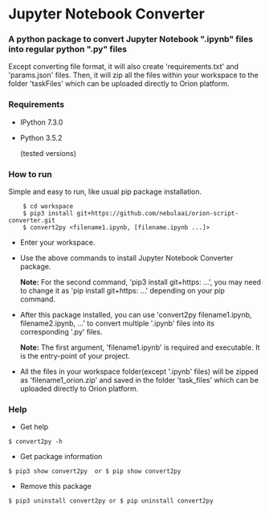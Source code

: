 # Jupyter Notebook Converter 


### A python package to convert Jupyter Notebook ".ipynb" files into regular python ".py" files

Except converting file format, 
it will also create 'requirements.txt' and 'params.json' files. 
Then, it will zip all the files within your workspace to the folder 'taskFiles'
which can be uploaded directly to Orion platform.

### Requirements
- IPython 7.3.0 
- Python 3.5.2

  (tested versions)

### How to run

Simple and easy to run, like usual pip package installation. 

```
    $ cd workspace
    $ pip3 install git+https://github.com/nebulaai/orion-script-converter.git
    $ convert2py <filename1.ipynb, [filename.ipynb ...]>

```

- Enter your workspace. 
- Use the above commands to install Jupyter Notebook Converter package.

    **Note:** For the second command, 'pip3 install git+https: ...', 
    you may need to change it as 'pip install git+https: ...' depending on your pip command.
    
- After this package installed, you can use 'convert2py filename1.ipynb, filename2.ipynb, ...' 
to convert multiple '.ipynb' files into its corresponding '.py' files.
 
    **Note:** The first argument, 'filename1.ipynb' is required and executable. It is the entry-point of your project.
    
- All the files in your workspace folder(except '.ipynb' files) will be zipped
 as 'filename1_orion.zip' and saved in the folder 'task_files' which can be uploaded directly to Orion platform.
 
 
### Help
- Get help

`$ convert2py -h`

- Get package information

`$ pip3 show convert2py  or $ pip show convert2py`


- Remove this package

`$ pip3 uninstall convert2py or $ pip uninstall convert2py`



